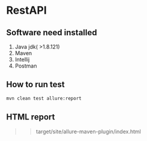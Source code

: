 # RestAPI

## Software need installed
1. Java jdk( >1.8.121)
2. Maven
3. Intellij
4. Postman
## How to run test
```bash
mvn clean test allure:report
```
## HTML report
 
>> target/site/allure-maven-plugin/index.html